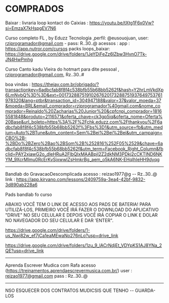 # COMPRADOS

Baixar : livraria loop kontact do Caixias : https://youtu.be/tXtg1F6x0Vw?si=EmzaX7kHspgEV7N6

Curso completo FL , by Eduzz Tecnologia ,perfil: @eusouojuan,
user: rzjprogramador@gmail.com - pass: R..30..@
acessos :
app : https://app.nutror.com/cursos
packs loops_baixar: https://drive.google.com/drive/folders/1JeYDiFeZz6lZbw3HvnO7Tk-JN4HwPmhg

Curso Canto kadu Vieira do hotmart para dite pessoal , rzjprogramador@gmail.com, Rz..30..#

boa vindas : https://thejay.com.br/obrigado/?transactionkey=6adbcfab8f8f4c538bfb55b68bb5262f&hash=Y2hrLmVkdXp6LmNvbQ%3D%3D&ext=00173288751910267620173288751937649753761978320&lang=ptbr&transaction_id=304947188&valor=37&valor_moeda=37&moeda=BRL&email_comprador=rzjprogramador%40gmail.com&nome_comprador=Reinaldo%20Zacharias%20Junior%20&cpfcnpj_comprador=18165581848&produto=2116571&oferta_chave=ck3gp5iq&oferta_nome=Oferta%20Base&url_boleto=https%3A%2F%2Fchk.eduzz.com%2Fthankyou%2F6adbcfab8f8f4c538bfb55b68bb5262f%3Fbs%3D1&utm_source=fb&utm_medium=Auto%2BTune&utm_content=Sem%2Bei%2Bei%2Bei&utm_campaign=CBO%2B-%2BDo%2BZero%2Bao%2BSom%2B%252816%252F05%2529&chave=6adbcfab8f8f4c538bfb55b68bb5262f&utm_term=Facebook_Right_Column&fbclid=PAY2xjawG2o_dleHRuA2FlbQIxMAABpjI2Z2dkNM3PDkj2cCKTIND6NKYM_9XcrMlmu0RcErKvSjxwwlZsHmkrBg_aem_o5kA6NK-EHqIhIeHH9dyqg

---
Bandlab do GravacaoDescomplicada
acesso : reizao1977@g -- Rz..30..@
link : https://app.kirvano.com/lessons/2409759a-3ea4-42bf-9832-3d890ab228a6

Pads bandlab fo curso

ABAIXO VOCÊ TEM O LINK DE ACESSO AOS PADS DE BATERIA!
PARA UTILIZÁ-LOS, PRIMEIRO VOCÊ IRÁ FAZER O DOWNLOAD DO APLICATIVO "DRIVE" NO SEU CELULAR E DEPOIS VOCÊ IRÁ COPIAR O LINK E DOLAR NO NAVEGADOR DO SEU CELULAR E DAR 'ENTER".

https://drive.google.com/drive/folders/1-us_Nwj82w_ef7jCa1eaMEwaNo276nLo?usp=drive_link


https://drive.google.com/drive/folders/1zu_9_lACrNdjEt_VDYpKS1AJ8YNa_2QE?usp=drive_link





---

Aprenda Escrever Mudica com Rafa
acesso (https://treinamentos.aprendaescrevermusica.com.br/)
user : reizao1977@gmail.com
pass : Rz..30..@

---

NSO ESQUECER DOS CONTRATOS MUDICSIS QUE TENHO -- GUARDA-LOS